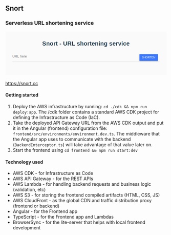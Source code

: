## Snort

### Serverless URL shortening service

![Screenshot](docs/assets/screenshot.png)

https://snort.cc

#### Getting started

1. Deploy the AWS infrastructure by running: `cd ./cdk && npm run deploy:app`. The /cdk folder contains a standard AWS
   CDK project for defining the Infrastructure as Code (IaC).
2. Take the deployed API Gateway URL from the AWS CDK output and put it in the Angular (frontend) configuration
   file: `frontend/src/environments/environment.dev.ts`. The middleware that the Angular app uses to communicate with
   the backend (`BackendInterceptor.ts`) will take advantage of that value later on.
3. Start the frontend using `cd frontend && npm run start:dev`

#### Technology used

- AWS CDK - for Infrastructure as Code
- AWS API Gateway - for the REST APIs
- AWS Lambda - for handling backend requests and business logic (validation, etc)
- AWS S3 - for storing the frontend compiled artifacts (HTML, CSS, JS)
- AWS CloudFront - as the global CDN and traffic distribution proxy (frontend or backend)
- Angular - for the Frontend app
- TypeScript - for the Frontend app and Lambdas
- BrowserSync - for the lite-server that helps with local frontend development
